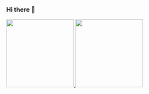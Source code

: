 ### Hi there 👋

<!--
**fernandastopa/fernandastopa** is a ✨ _special_ ✨ repository because its `README.md` (this file) appears on your GitHub profile.

Here are some ideas to get you started:

- 🔭 I’m currently working on ...
- 🌱 I’m currently learning ...
- 👯 I’m looking to collaborate on ...
- 🤔 I’m looking for help with ...
- 💬 Ask me about ...
- 📫 How to reach me: ...
- 😄 Pronouns: ...
- ⚡ Fun fact: ...

[![Anurag's GitHub stats](https://github-readme-stats.vercel.app/api?fernandastopa=anuraghazra)](https://github.com/anuraghazra/github-readme-stats)
-->

<div>
<a href="https://github.com/fernandastopa">
<img height="180em" src="https://github-readme-stats.vercel.app/api/top-langs/?username=fernandastopa&layout=compact&langs_count=7&theme=dracula"/>
<img height="180em" src="https://github-readme-stats.vercel.app/api?username=fernandastopa&show_icons=true&theme=dracula&include_all_commits=true&count_private=true"/>
</div>


